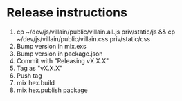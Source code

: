 # Release instructions

1. cp ~/dev/js/villain/public/villain.all.js priv/static/js && cp ~/dev/js/villain/public/villain.css priv/static/css
2. Bump version in mix.exs
3. Bump version in package.json
4. Commit with "Releasing vX.X.X"
5. Tag as "vX.X.X"
6. Push tag
7. mix hex.build
8. mix hex.publish package
